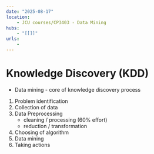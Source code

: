 ```yaml
---
date: "2025-08-17"
location: 
    - JCU courses/CP3403 - Data Mining
hubs: 
    - "[[]]"
urls:
    - 
---
```


# Knowledge Discovery (KDD)
+ Data mining - core of knowledge discovery process
1. Problem identification
2. Collection of data
3. Data Preprocessing
    + cleaning / processing (60% effort)
    + reduction / transformation
4. Choosing of algorithm
5. Data mining
6. Taking actions
